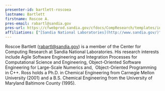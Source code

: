 ```yaml
---
presenter-id: bartlett-roscoea
lastname: Bartlett
firstname: Roscoe A.
pres-email: rabartl@sandia.gov
pres-url: https://cfwebprod.sandia.gov/cfdocs/CompResearch/templates/insert/profile.cfm?snl_id=26401
affiliations: ["[Sandia National Laboratories](http://www.sandia.gov/)"]
---
```

Roscoe Bartlett (<rabartl@sandia.gov>) is a member of the Center for
Computing Research at Sandia National Laboratories. His research
interests include Agile Software Engineering and Integration Processes
for Computational Science and Engineering, Object-Oriented Software
Engineering for Large-Scale Numerics and,  Object-Oriented Programming
in C++. Ross holds a Ph.D. in Chemical Engineering from Carnegie
Mellon University (2001) and a B.S. Chemical Engineering from the
University of Maryland Baltimore County (1995).

